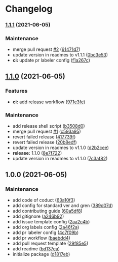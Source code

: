 # Changelog
### [1.1.1](https://github.com/fitmarkets/.github/compare/v1.1.0...v1.1.1) (2021-06-05)


### Maintenance

* merge pull request [#2](https://github.com/fitmarkets/.github/issues/2) ([61471d7](https://github.com/fitmarkets/.github/commits/61471d7a82e6fe6605c6c989f05fb31945732941))
* update version in readmes to v1.1.1 ([0bc3e53](https://github.com/fitmarkets/.github/commits/0bc3e5356ed3cabe6006865da999c0f1b34d95c1))
* **ci:** update pr labeler config ([f1a267c](https://github.com/fitmarkets/.github/commits/f1a267c8b91feb246aa972d6156a12c7dcc35d1a))

## [1.1.0](https://github.com/fitmarkets/.github/compare/v1.0.0...v1.1.0) (2021-06-05)


### Features

* **ci:** add release workflow ([971e3fe](https://github.com/fitmarkets/.github/commits/971e3fea1c89296795e7d9b4be7c76bd82dd11b6))


### Maintenance

* add release shell script ([b3508d0](https://github.com/fitmarkets/.github/commits/b3508d09cdfaafef34f97b70c3b92b7cdf35cf82))
* merge pull request [#1](https://github.com/fitmarkets/.github/issues/1) ([c593a95](https://github.com/fitmarkets/.github/commits/c593a95947f9cc02f7a319dfe01ae74a81517014))
* revert failed release ([417739f](https://github.com/fitmarkets/.github/commits/417739f0d9be42377894c8f9ebbbd8ce49271bd8))
* revert failed release ([20b8edf](https://github.com/fitmarkets/.github/commits/20b8edf03b97384356237987435ca733e631bc52))
* update version in readmes to v1.1.0 ([d2b2cee](https://github.com/fitmarkets/.github/commits/d2b2cee26fe6bcbbf18af2f96404b067b479d5f8))
* **release:** 1.1.0 ([8e7f722](https://github.com/fitmarkets/.github/commits/8e7f722f0afa5f02976ff4b6c3ed2ba0a3236469))
* update version in readmes to v1.1.0 ([7c3af82](https://github.com/fitmarkets/.github/commits/7c3af82c8a9d585eddc4379aa935e57ac69036a1))

## 1.0.0 (2021-06-05)


### Maintenance

* add code of coduct ([63a10f3](https://github.com/fitmarkets/.github/commits/63a10f36d3a2ca0ed245c9857d110c73be7f8744))
* add config for standard ver and gren ([389d07d](https://github.com/fitmarkets/.github/commits/389d07d1c0306892242c9a5aff433fc74c1861f7))
* add contributing guide ([60a5df8](https://github.com/fitmarkets/.github/commits/60a5df839dd39658603f75f8c7a6e5a80ac2c774))
* add gitignore ([a246b92](https://github.com/fitmarkets/.github/commits/a246b922dfb41f596402b88c2be510a641eb2926))
* add issue template config ([2aa2c4b](https://github.com/fitmarkets/.github/commits/2aa2c4b9dfbd819c65c0aa7ad8240d10bc33e824))
* add org labels config ([2a46f2a](https://github.com/fitmarkets/.github/commits/2a46f2a753e27850fd5efb4ef8a28db26503932f))
* add pr labeler config ([4c7f09b](https://github.com/fitmarkets/.github/commits/4c7f09ba055b499d4446f10ad0b0224f9d2fea86))
* add pr workflow ([baebdd4](https://github.com/fitmarkets/.github/commits/baebdd4c82d00ae76f6d687768a183169f6f302b))
* add pull request template ([29f85e5](https://github.com/fitmarkets/.github/commits/29f85e53092bcbdd7b47dccd7fc9a8720547ff79))
* add readme ([bd137ea](https://github.com/fitmarkets/.github/commits/bd137ea8ad88d03e59a238a0ec348975003ea766))
* initialize package ([d1817eb](https://github.com/fitmarkets/.github/commits/d1817eb6fc9fe56d05ce15440c3fddc080534a0f))
